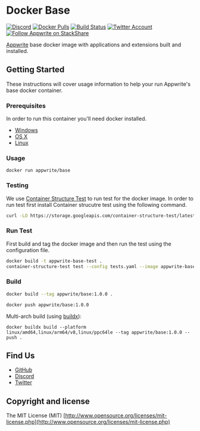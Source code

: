 # Docker Base

[![Discord](https://img.shields.io/discord/564160730845151244?label=discord&style=flat-square)](https://appwrite.io/discord)
[![Docker Pulls](https://img.shields.io/docker/pulls/appwrite/base?color=f02e65&style=flat-square)](https://hub.docker.com/r/appwrite/base)
[![Build Status](https://img.shields.io/travis/com/appwrite/docker-base?style=flat-square)](https://travis-ci.com/appwrite/docker-base)
[![Twitter Account](https://img.shields.io/twitter/follow/appwrite?color=00acee&label=twitter&style=flat-square)](https://twitter.com/appwrite)
[![Follow Appwrite on StackShare](https://img.shields.io/badge/follow%20on-stackshare-blue?style=flat-square)](https://stackshare.io/appwrite)

[Appwrite](https://appwrite.io) base docker image with applications and extensions built and installed.

## Getting Started

These instructions will cover usage information to help your run Appwrite's base docker container.

### Prerequisites

In order to run this container you'll need docker installed.

* [Windows](https://docs.docker.com/windows/started)
* [OS X](https://docs.docker.com/mac/started/)
* [Linux](https://docs.docker.com/linux/started/)

### Usage

```shell
docker run appwrite/base
```

### Testing

We use [Container Structure Test](https://github.com/GoogleContainerTools/container-structure-test) to run test for the docker image. In order to run test first install Container strucutre test using the following command.

```bash
curl -LO https://storage.googleapis.com/container-structure-test/latest/container-structure-test-linux-amd64 && chmod +x container-structure-test-linux-amd64 && sudo mv container-structure-test-linux-amd64 /usr/local/bin/container-structure-test
```

### Run Test

First build and tag the docker image and then run the test using the configuration file.

```bash
docker build -t appwrite-base-test .
container-structure-test test --config tests.yaml --image appwrite-base-test
```

### Build

```bash
docker build --tag appwrite/base:1.0.0 .

docker push appwrite/base:1.0.0
```

Multi-arch build (using [buildx](https://github.com/docker/buildx)):

```
docker buildx build --platform linux/amd64,linux/arm64/v8,linux/ppc64le --tag appwrite/base:1.0.0 --push .
```

## Find Us

* [GitHub](https://github.com/appwrite)
* [Discord](https://appwrite.io/discord)
* [Twitter](https://twitter.com/appwrite)

## Copyright and license

The MIT License (MIT) [http://www.opensource.org/licenses/mit-license.php](http://www.opensource.org/licenses/mit-license.php)
